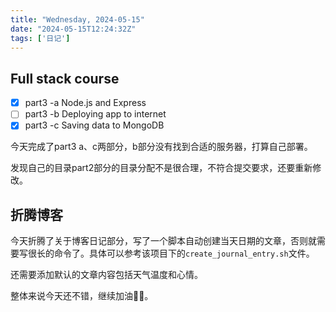 ```yaml
---
title: "Wednesday, 2024-05-15"
date: "2024-05-15T12:24:32Z"
tags: ['日记']
---
```


## Full stack course

- [x] part3 -a Node.js and Express
- [ ] part3 -b Deploying app to internet
- [x] part3 -c Saving data to MongoDB

今天完成了part3 a、c两部分，b部分没有找到合适的服务器，打算自己部署。

发现自己的目录part2部分的目录分配不是很合理，不符合提交要求，还要重新修改。

## 折腾博客

今天折腾了关于博客日记部分，写了一个脚本自动创建当天日期的文章，否则就需要写很长的命令了。具体可以参考该项目下的`create_journal_entry.sh`文件。

还需要添加默认的文章内容包括天气温度和心情。

整体来说今天还不错，继续加油💪🏻。
